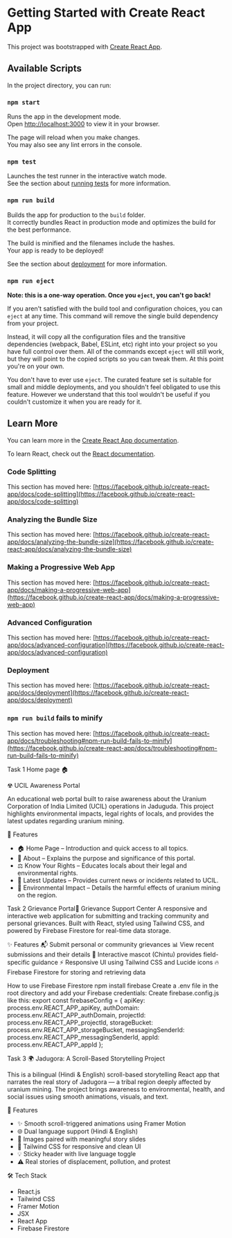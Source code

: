 # Getting Started with Create React App

This project was bootstrapped with [Create React App](https://github.com/facebook/create-react-app).

## Available Scripts

In the project directory, you can run:

### `npm start`

Runs the app in the development mode.\
Open [http://localhost:3000](http://localhost:3000) to view it in your browser.

The page will reload when you make changes.\
You may also see any lint errors in the console.

### `npm test`

Launches the test runner in the interactive watch mode.\
See the section about [running tests](https://facebook.github.io/create-react-app/docs/running-tests) for more information.

### `npm run build`

Builds the app for production to the `build` folder.\
It correctly bundles React in production mode and optimizes the build for the best performance.

The build is minified and the filenames include the hashes.\
Your app is ready to be deployed!

See the section about [deployment](https://facebook.github.io/create-react-app/docs/deployment) for more information.

### `npm run eject`

**Note: this is a one-way operation. Once you `eject`, you can't go back!**

If you aren't satisfied with the build tool and configuration choices, you can `eject` at any time. This command will remove the single build dependency from your project.

Instead, it will copy all the configuration files and the transitive dependencies (webpack, Babel, ESLint, etc) right into your project so you have full control over them. All of the commands except `eject` will still work, but they will point to the copied scripts so you can tweak them. At this point you're on your own.

You don't have to ever use `eject`. The curated feature set is suitable for small and middle deployments, and you shouldn't feel obligated to use this feature. However we understand that this tool wouldn't be useful if you couldn't customize it when you are ready for it.

## Learn More

You can learn more in the [Create React App documentation](https://facebook.github.io/create-react-app/docs/getting-started).

To learn React, check out the [React documentation](https://reactjs.org/).

### Code Splitting

This section has moved here: [https://facebook.github.io/create-react-app/docs/code-splitting](https://facebook.github.io/create-react-app/docs/code-splitting)

### Analyzing the Bundle Size

This section has moved here: [https://facebook.github.io/create-react-app/docs/analyzing-the-bundle-size](https://facebook.github.io/create-react-app/docs/analyzing-the-bundle-size)

### Making a Progressive Web App

This section has moved here: [https://facebook.github.io/create-react-app/docs/making-a-progressive-web-app](https://facebook.github.io/create-react-app/docs/making-a-progressive-web-app)

### Advanced Configuration

This section has moved here: [https://facebook.github.io/create-react-app/docs/advanced-configuration](https://facebook.github.io/create-react-app/docs/advanced-configuration)

### Deployment

This section has moved here: [https://facebook.github.io/create-react-app/docs/deployment](https://facebook.github.io/create-react-app/docs/deployment)

### `npm run build` fails to minify

This section has moved here: [https://facebook.github.io/create-react-app/docs/troubleshooting#npm-run-build-fails-to-minify](https://facebook.github.io/create-react-app/docs/troubleshooting#npm-run-build-fails-to-minify)




Task 1 Home page 🏠

☢ UCIL Awareness Portal

An educational web portal built to raise awareness about the Uranium Corporation of India Limited (UCIL) operations in Jaduguda. This project highlights environmental impacts, legal rights of locals, and provides the latest updates regarding uranium mining.


📌 Features

- 🏠 Home Page – Introduction and quick access to all topics.  
- 📖 About – Explains the purpose and significance of this portal.  
- ⚖ Know Your Rights – Educates locals about their legal and environmental rights.  
- 📰 Latest Updates – Provides current news or incidents related to UCIL.  
- 🌿 Environmental Impact – Details the harmful effects of uranium mining on the region.

Task 2 Grievance Portal📃
Grievance Support Center
A responsive and interactive web application for submitting and tracking community and personal grievances. Built with React, styled using Tailwind CSS, and powered by Firebase Firestore for real-time data storage.


✨ Features
📬 Submit personal or community grievances
📊 View recent submissions and their details
💬 Interactive mascot (Chintu) provides field-specific guidance
⚡ Responsive UI using Tailwind CSS and Lucide icons
🔥 Firebase Firestore for storing and retrieving data


How to use Firebase Firestore
npm install firebase
Create a .env file in the root directory and add your Firebase credentials:
Create firebase.config.js like this:
export const firebaseConfig = {
  apiKey: process.env.REACT_APP_apiKey,
  authDomain: process.env.REACT_APP_authDomain,
  projectId: process.env.REACT_APP_projectId,
  storageBucket: process.env.REACT_APP_storageBucket,
  messagingSenderId: process.env.REACT_APP_messagingSenderId,
  appId: process.env.REACT_APP_appId
};



Task 3 🌍 Jadugora: A Scroll-Based Storytelling Project

This is a bilingual (Hindi & English) scroll-based storytelling React app that narrates the real story of Jadugora — a tribal region deeply affected by uranium mining. The project brings awareness to environmental, health, and social issues using smooth animations, visuals, and text.


 🚀 Features

- ✨ Smooth scroll-triggered animations using Framer Motion
- 🌐 Dual language support (Hindi & English)
- 📸 Images paired with meaningful story slides
- 🎨 Tailwind CSS for responsive and clean UI
- 💡 Sticky header with live language toggle
- ⚠️ Real stories of displacement, pollution, and protest



 🛠️ Tech Stack

- React.js
- Tailwind CSS
- Framer Motion
- JSX
- React App
- Firebase Firestore

